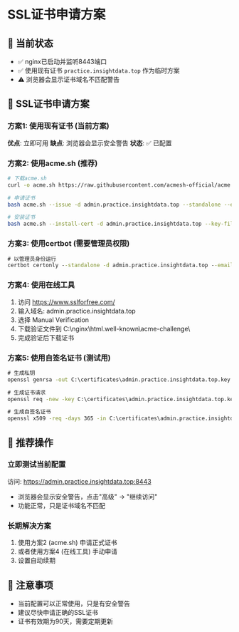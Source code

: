 # SSL证书申请方案

## 🎯 当前状态
- ✅ nginx已启动并监听8443端口
- ✅ 使用现有证书 `practice.insightdata.top` 作为临时方案
- ⚠️ 浏览器会显示证书域名不匹配警告

## 🔐 SSL证书申请方案

### 方案1: 使用现有证书 (当前方案)
**优点**: 立即可用
**缺点**: 浏览器会显示安全警告
**状态**: ✅ 已配置

### 方案2: 使用acme.sh (推荐)
```bash
# 下载acme.sh
curl -o acme.sh https://raw.githubusercontent.com/acmesh-official/acme.sh/master/acme.sh

# 申请证书
bash acme.sh --issue -d admin.practice.insightdata.top --standalone --email admin@practice.insightdata.top

# 安装证书
bash acme.sh --install-cert -d admin.practice.insightdata.top --key-file "C:\certificates\admin.practice.insightdata.top.key" --fullchain-file "C:\certificates\admin.practice.insightdata.top.pem" --reloadcmd "C:\nginx\nginx.exe -s reload"
```

### 方案3: 使用certbot (需要管理员权限)
```cmd
# 以管理员身份运行
certbot certonly --standalone -d admin.practice.insightdata.top --email admin@practice.insightdata.top --agree-tos --non-interactive
```

### 方案4: 使用在线工具
1. 访问 https://www.sslforfree.com/
2. 输入域名: admin.practice.insightdata.top
3. 选择 Manual Verification
4. 下载验证文件到 C:\nginx\html\.well-known\acme-challenge\
5. 完成验证后下载证书

### 方案5: 使用自签名证书 (测试用)
```cmd
# 生成私钥
openssl genrsa -out C:\certificates\admin.practice.insightdata.top.key 2048

# 生成证书请求
openssl req -new -key C:\certificates\admin.practice.insightdata.top.key -out C:\certificates\admin.practice.insightdata.top.csr -subj "/CN=admin.practice.insightdata.top"

# 生成自签名证书
openssl x509 -req -days 365 -in C:\certificates\admin.practice.insightdata.top.csr -signkey C:\certificates\admin.practice.insightdata.top.key -out C:\certificates\admin.practice.insightdata.top.pem
```

## 🚀 推荐操作

### 立即测试当前配置
访问: https://admin.practice.insightdata.top:8443
- 浏览器会显示安全警告，点击"高级" -> "继续访问"
- 功能正常，只是证书域名不匹配

### 长期解决方案
1. 使用方案2 (acme.sh) 申请正式证书
2. 或者使用方案4 (在线工具) 手动申请
3. 设置自动续期

## 📝 注意事项
- 当前配置可以正常使用，只是有安全警告
- 建议尽快申请正确的SSL证书
- 证书有效期为90天，需要定期更新
